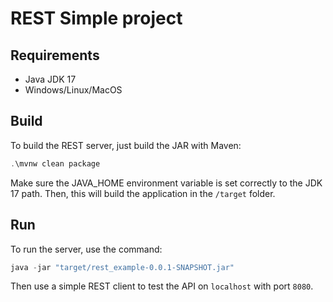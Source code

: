 # REST Simple project

## Requirements

- Java JDK 17
- Windows/Linux/MacOS

## Build

To build the REST server, just build the JAR with Maven:

```powershell
.\mvnw clean package
```

Make sure the JAVA_HOME environment variable is set correctly to the JDK 17 path. Then, this will build the application in the `/target` folder.

## Run

To run the server, use the command:

```powershell
java -jar "target/rest_example-0.0.1-SNAPSHOT.jar"
```

Then use a simple REST client to test the API on `localhost` with port `8080`.
